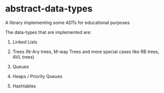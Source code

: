 # abstract-data-types
A library implementing some ADTs for educational purposes

The data-types that are implemented are:

1. Linked Lists

2. Trees (N-Ary trees, M-way Trees and more special cases like RB trees, AVL trees)

3. Queues

4. Heaps / Priority Queues

5. Hashtables  
